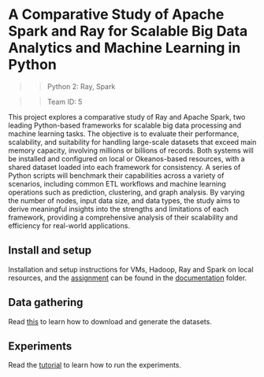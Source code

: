 # A Comparative Study of Apache Spark and Ray for Scalable Big Data Analytics and Machine Learning in Python

>> Python 2: Ray, Spark

>> Team ID: 5

This project explores a comparative study of Ray and Apache Spark, two leading Python-based frameworks for scalable big data processing and machine learning tasks. The objective is to evaluate their performance, scalability, and suitability for handling large-scale datasets that exceed main memory capacity, involving millions or billions of records. Both systems will be installed and configured on local or Okeanos-based resources, with a shared dataset loaded into each framework for consistency. A series of Python scripts will benchmark their capabilities across a variety of scenarios, including common ETL workflows and machine learning operations such as prediction, clustering, and graph analysis. By varying the number of nodes, input data size, and data types, the study aims to derive meaningful insights into the strengths and limitations of each framework, providing a comprehensive analysis of their scalability and efficiency for real-world applications.

## Install and setup

Installation and setup instructions for VMs, Hadoop, Ray and Spark on local resources, and the [assignment](https://github.com/ntua-el20439/Big-Data-HDFS-Ray-vs-Spark/blob/main/documentation/ASSIGNMENT.md) can be found in the [documentation](https://github.com/ntua-el20439/Big-Data-HDFS-Ray-vs-Spark/blob/main/documentation/) folder.

## Data gathering

Read [this](https://github.com/ntua-el20439/Big-Data-HDFS-Ray-vs-Spark/blob/main/data/README.md) to learn how to download and generate the datasets.

## Experiments

Read the [tutorial](https://github.com/ntua-el20439/Big-Data-HDFS-Ray-vs-Spark/blob/main/analysis/README.md) to learn how to run the experiments.
